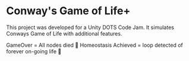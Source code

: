 # Conway's Game of Life+

This project was developed for a Unity DOTS Code Jam.  It simulates Conways Game of Life with additional features.

GameOver = All nodes died 🙁
Homeostasis Achieved = loop detected of forever on-going life 🙂
